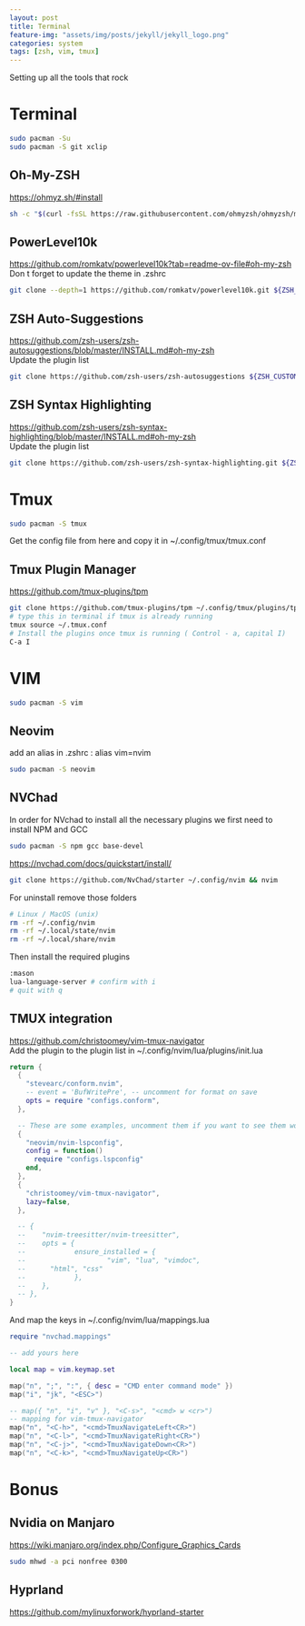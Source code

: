 ```yaml
---
layout: post
title: Terminal
feature-img: "assets/img/posts/jekyll/jekyll_logo.png"
categories: system
tags: [zsh, vim, tmux]
---
```


Setting up all the tools that rock

# Terminal
```bash
sudo pacman -Su
sudo pacman -S git xclip
```

## Oh-My-ZSH
https://ohmyz.sh/#install
```bash
sh -c "$(curl -fsSL https://raw.githubusercontent.com/ohmyzsh/ohmyzsh/master/tools/install.sh)"

```
## PowerLevel10k
https://github.com/romkatv/powerlevel10k?tab=readme-ov-file#oh-my-zsh  
Don t forget to update the theme in .zshrc
```bash
git clone --depth=1 https://github.com/romkatv/powerlevel10k.git ${ZSH_CUSTOM:-$HOME/.oh-my-zsh/custom}/themes/powerlevel10k
```
## ZSH Auto-Suggestions
https://github.com/zsh-users/zsh-autosuggestions/blob/master/INSTALL.md#oh-my-zsh  
Update the plugin list
```bash
git clone https://github.com/zsh-users/zsh-autosuggestions ${ZSH_CUSTOM:-~/.oh-my-zsh/custom}/plugins/zsh-autosuggestions
```
## ZSH Syntax Highlighting
https://github.com/zsh-users/zsh-syntax-highlighting/blob/master/INSTALL.md#oh-my-zsh  
Update the plugin list
```bash
git clone https://github.com/zsh-users/zsh-syntax-highlighting.git ${ZSH_CUSTOM:-~/.oh-my-zsh/custom}/plugins/zsh-syntax-highlighting
```

# Tmux
```bash
sudo pacman -S tmux
```
Get the config file from here and copy it in ~/.config/tmux/tmux.conf

## Tmux Plugin Manager
https://github.com/tmux-plugins/tpm

```bash
git clone https://github.com/tmux-plugins/tpm ~/.config/tmux/plugins/tpm
# type this in terminal if tmux is already running
tmux source ~/.tmux.conf
# Install the plugins once tmux is running ( Control - a, capital I)
C-a I
```

# VIM
```bash
sudo pacman -S vim
```
## Neovim
add an alias in .zshrc : alias vim=nvim
```bash
sudo pacman -S neovim
```
## NVChad
In order for NVchad to install all the necessary plugins we first need to install NPM and GCC
```bash
sudo pacman -S npm gcc base-devel
```
https://nvchad.com/docs/quickstart/install/
```bash
git clone https://github.com/NvChad/starter ~/.config/nvim && nvim
```
For uninstall remove those folders
```bash
# Linux / MacOS (unix)
rm -rf ~/.config/nvim
rm -rf ~/.local/state/nvim
rm -rf ~/.local/share/nvim
```
Then install the required plugins
```bash
:mason
lua-language-server # confirm with i 
# quit with q
```

## TMUX integration
https://github.com/christoomey/vim-tmux-navigator  
Add the plugin to the plugin list in ~/.config/nvim/lua/plugins/init.lua
```lua
return {
  {
    "stevearc/conform.nvim",
    -- event = 'BufWritePre', -- uncomment for format on save
    opts = require "configs.conform",
  },

  -- These are some examples, uncomment them if you want to see them work!
  {
    "neovim/nvim-lspconfig",
    config = function()
      require "configs.lspconfig"
    end,
  },
  {
    "christoomey/vim-tmux-navigator",
    lazy=false,
  },

  -- {
  --    "nvim-treesitter/nvim-treesitter",
  --    opts = {
  --            ensure_installed = {
  --                    "vim", "lua", "vimdoc",
  --      "html", "css"
  --            },
  --    },
  -- },
}

```
And map the keys in ~/.config/nvim/lua/mappings.lua
```lua
require "nvchad.mappings"

-- add yours here

local map = vim.keymap.set

map("n", ";", ":", { desc = "CMD enter command mode" })
map("i", "jk", "<ESC>")

-- map({ "n", "i", "v" }, "<C-s>", "<cmd> w <cr>")
-- mapping for vim-tmux-navigator
map("n", "<C-h>", "<cmd>TmuxNavigateLeft<CR>")
map("n", "<C-l>", "<cmd>TmuxNavigateRight<CR>")
map("n", "<C-j>", "<cmd>TmuxNavigateDown<CR>")
map("n", "<C-k>", "<cmd>TmuxNavigateUp<CR>")

```

# Bonus
## Nvidia on Manjaro
https://wiki.manjaro.org/index.php/Configure_Graphics_Cards
```bash
sudo mhwd -a pci nonfree 0300
```
## Hyprland
https://github.com/mylinuxforwork/hyprland-starter
